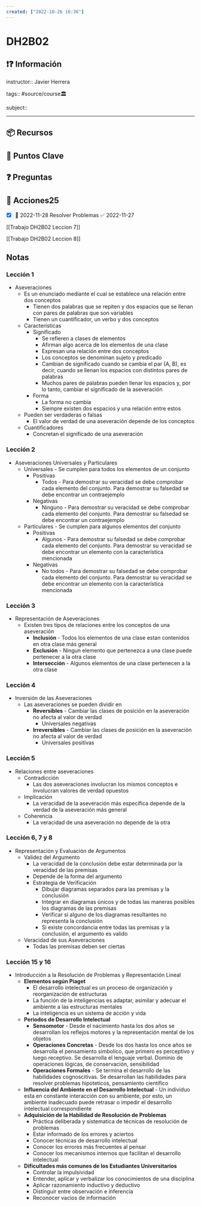 ```yaml
---
created: ["2022-10-26 16:36"]
---
```


# DH2B02
## ❗❓ Información

instructor:: Javier Herrera

tags:: #source/course🏛 

subject::

---

## 📦 Recursos


## 🔑 Puntos Clave


## ❓ Preguntas


## 🎯 Acciones25
- [x] 📅 2022-11-28 Resolver Problemas ✅ 2022-11-27

[[Trabajo DH2B02 Leccion 7]]

[[Trabajo DH2B02 Leccion 8]]

## Notas
### Lección 1
- Aseveraciones
	- Es un enunciado mediante el cual se establece una relación entre dos conceptos
		- Tienen dos palabras que se repiten y dos espacios que se llenan con pares de palabras que son variables
		- Tienen un cuantificador, un verbo y dos conceptos
	- Características
		- Significado
			- Se refieren a clases de elementos
			- Afirman algo acerca de los elementos de una clase
			- Expresan una relación entre dos conceptos
			- Los conceptos se denominan sujeto y predicado
			- Cambian de significado cuando se cambia el par (A, B), es decir, cuando se llenan los espacios con distintos pares de palabras
			- Muchos pares de palabras pueden llenar los espacios y, por lo tanto, cambiar el significado de la aseveración
		- Forma
			- La forma no cambia
			- Siempre existen dos espacios y una relación entre estos
	- Pueden ser verdaderas o falsas
		- El valor de verdad de una aseveración depende de los conceptos
	- Cuantificadores
		- Concretan el significado de una aseveración

### Lección 2
- Aseveraciones Universales y Particulares
	- Universales - Se cumplen para todos los elementos de un conjunto
		- Positivas
			- Todos - Para demostrar su veracidad se debe comprobar cada elemento del conjunto. Para demostrar su falsedad se debe encontrar un contraejemplo
		- Negativas
			- Ninguno - Para demostrar su veracidad se debe comprobar cada elemento del conjunto. Para demostrar su falsedad se debe encontrar un contraejemplo
	- Particulares - Se cumplen para algunos elementos del conjunto
		- Positivas
			- Algunos - Para demostrar su falsedad se debe comprobar cada elemento del conjunto. Para demostrar su veracidad se debe encontrar un elemento con la característica mencionada
		- Negativas
			- No todos - Para demostrar su falsedad se debe comprobar cada elemento del conjunto. Para demostrar su veracidad se debe encontrar un elemento con la característica mencionada

### Lección 3
- Representación de Aseveraciones
	- Existen tres tipos de relaciones entre los conceptos de una aseveración
		- **Inclusión** - Todos los elementos de una clase estan contenidos en otra clase más general
		- **Exclusión** - Ningun elemento que pertenezca a una clase puede pertenecer a la otra clase
		- **Intersección** - Algunos elementos de una clase pertenecen a la otra clase

### Lección 4
- Inversión de las Aseveraciones
	- Las aseveraciones se pueden dividir en
		- **Reversibles** - Cambiar las clases de posición en la aseveración no afecta al valor de verdad
			- Universales negativas
		- **Irreversibles** - Cambiar las clases de posición en la aseveración no afecta al valor de verdad
			- Universales positivas

### Lección 5
- Relaciones entre aseveraciones
	- Contradicción
		- Las dos aseveraciones involucran los mismos conceptos e involucran valores de verdad opuestos
	- Implicación
		- La veracidad de la aseveración más específica depende de la verdad de la aseveración más general
	- Coherencia
		- La veracidad de una aseveración no depende de la otra

### Lección 6, 7 y 8
- Representación y Evaluación de Argumentos
	- Validez del Argumento
		- La veracidad de la conclusión debe estar determinada por la veracidad de las premisas
		- Depende de la forma del argumento
		- Estrategia de Verificación
			- Dibujar diagramas separados para las premisas y la conclusión
			- Integrar en diagramas únicos y de todas las maneras posibles los diagramas de las premisas
			- Verificar si alguno de los diagramas resultantes no representa la conclusión
			- Si existe concordancia entre todas las premisas y la conclusión, el argumento es valido
	- Veracidad de sus Aseveraciones
		- Todas las premisas deben ser ciertas

### Lección 15 y 16
- Introducción a la Resolución de Problemas y Representación Lineal
	- **Elementos según Piaget**
		- El desarrollo intelectual es un proceso de organización y reorganización de estructuras
		- La función de la inteligencias es adaptar, asimilar y adecuar el ambiente a las estructuras mentales
		- La inteligencia es un sistema de acción y vida
	- **Periodos de Desarrollo Intelectual**
		- **Sensomotor** - Desde el nacimiento hasta los dos años se desarrollan los reflejos motores y la representación mental de los objetos
		- **Operaciones Concretas** - Desde los dos hasta los once años se desarrolla el pensamiento simbolico, que primero es perceptivo y luego receptivo. Se desarrolla el lenguaje verbal. Dominio de operaciones lógicas, de conservación, sensibilidad
		- **Operaciones Formales** - Se termina el desarrollo de las habilidades cognoscitivas. Se desarrollan las habilidades para resolver problemas hipoteticos, pensamiento científico
	- **Influencia del Ambiente en el Desarrollo Intelectual** - Un individuo esta en constante interacción con su ambiente, por esto, un ambiente inadecuado puede retrasar o impedir el desarrollo intelectual correspondiente
	- **Adquisición de la Habilidad de Resolución de Problemas**
		- Práctica deliberada y sistematica de técnicas de resolución de problemas
		- Estar informado de los errores y aciertos
		- Conocer técnicas de desarrollo intelectual
		- Conocer los errores más frecuentes al pensar
		- Conocer los mecanismos internos que facilitan el desarrollo intelectual
	- **Dificultades más comunes de los Estudiantes Universitarios**
		- Controlar la impulsividad
		- Entender, aplicar y verbalizar los conocimientos de una disciplina
		- Aplicar razonamiento inductivo y deductivo
		- Distinguir entre observación e inferencia
		- Reconocer vacios de información